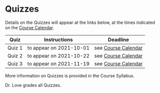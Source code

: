 # Quizzes

Details on the Quizzes will appear at the links below, at the times indicated on the [Course Calendar](https://thomaselove.github.io/431/calendar.html).

Quiz | Instructions | Deadline
:---: | :---: | :---:
Quiz 1 | to appear on 2021-10-01 | see [Course Calendar](https://thomaselove.github.io/431/calendar.html)
Quiz 2 | to appear on 2021-10-22 | see [Course Calendar](https://thomaselove.github.io/431/calendar.html)
Quiz 3 | to appear on 2021-11-19 | see [Course Calendar](https://thomaselove.github.io/431/calendar.html)

More information on Quizzes is provided in the Course Syllabus.

Dr. Love grades all Quizzes.
